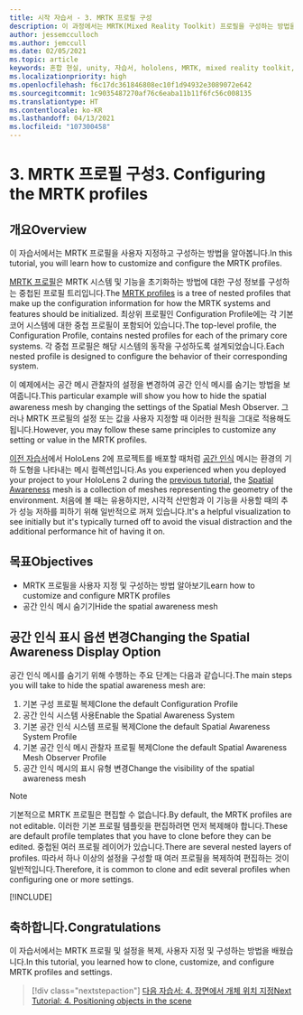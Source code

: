 ```yaml
---
title: 시작 자습서 - 3. MRTK 프로필 구성
description: 이 과정에서는 MRTK(Mixed Reality Toolkit) 프로필을 구성하는 방법을 보여줍니다.
author: jessemcculloch
ms.author: jemccull
ms.date: 02/05/2021
ms.topic: article
keywords: 혼합 현실, unity, 자습서, hololens, MRTK, mixed reality toolkit, UWP, 공간 인식
ms.localizationpriority: high
ms.openlocfilehash: f6c17dc361846808ec10f1d94932e3089072e642
ms.sourcegitcommit: 1c9035487270af76c6eaba11b11f6fc56c008135
ms.translationtype: HT
ms.contentlocale: ko-KR
ms.lasthandoff: 04/13/2021
ms.locfileid: "107300458"
---
```

# <a name="3-configuring-the-mrtk-profiles"></a><span data-ttu-id="9bb60-105">3. MRTK 프로필 구성</span><span class="sxs-lookup"><span data-stu-id="9bb60-105">3. Configuring the MRTK profiles</span></span>

## <a name="overview"></a><span data-ttu-id="9bb60-106">개요</span><span class="sxs-lookup"><span data-stu-id="9bb60-106">Overview</span></span>

<span data-ttu-id="9bb60-107">이 자습서에서는 MRTK 프로필을 사용자 지정하고 구성하는 방법을 알아봅니다.</span><span class="sxs-lookup"><span data-stu-id="9bb60-107">In this tutorial, you will learn how to customize and configure the MRTK profiles.</span></span>

<span data-ttu-id="9bb60-108"><a href="/windows/mixed-reality/mrtk-unity/features/profiles/profiles" target="_blank">MRTK 프로필</a>은 MRTK 시스템 및 기능을 초기화하는 방법에 대한 구성 정보를 구성하는 중첩된 프로필 트리입니다.</span><span class="sxs-lookup"><span data-stu-id="9bb60-108">The <a href="/windows/mixed-reality/mrtk-unity/features/profiles/profiles" target="_blank">MRTK profiles</a> is a tree of nested profiles that make up the configuration information for how the MRTK systems and features should be initialized.</span></span> <span data-ttu-id="9bb60-109">최상위 프로필인 Configuration Profile에는 각 기본 코어 시스템에 대한 중첩 프로필이 포함되어 있습니다.</span><span class="sxs-lookup"><span data-stu-id="9bb60-109">The top-level profile, the Configuration Profile, contains nested profiles for each of the primary core systems.</span></span> <span data-ttu-id="9bb60-110">각 중첩 프로필은 해당 시스템의 동작을 구성하도록 설계되었습니다.</span><span class="sxs-lookup"><span data-stu-id="9bb60-110">Each nested profile is designed to configure the behavior of their corresponding system.</span></span>

<span data-ttu-id="9bb60-111">이 예제에서는 공간 메시 관찰자의 설정을 변경하여 공간 인식 메시를 숨기는 방법을 보여줍니다.</span><span class="sxs-lookup"><span data-stu-id="9bb60-111">This particular example will show you how to hide the spatial awareness mesh by changing the settings of the Spatial Mesh Observer.</span></span> <span data-ttu-id="9bb60-112">그러나 MRTK 프로필의 설정 또는 값을 사용자 지정할 때 이러한 원칙을 그대로 적용해도 됩니다.</span><span class="sxs-lookup"><span data-stu-id="9bb60-112">However, you may follow these same principles to customize any setting or value in the MRTK profiles.</span></span>

<span data-ttu-id="9bb60-113">[이전 자습서](mr-learning-base-02.md#congratulations)에서 HoloLens 2에 프로젝트를 배포할 때처럼 <a href="/windows/mixed-reality/mrtk-unity/features/spatial-awareness/spatial-awareness-getting-started" target="_blank">공간 인식</a> 메시는 환경의 기하 도형을 나타내는 메시 컬렉션입니다.</span><span class="sxs-lookup"><span data-stu-id="9bb60-113">As you experienced when you deployed your project to your HoloLens 2 during the [previous tutorial](mr-learning-base-02.md#congratulations), the <a href="/windows/mixed-reality/mrtk-unity/features/spatial-awareness/spatial-awareness-getting-started" target="_blank">Spatial Awareness</a> mesh is a collection of meshes representing the geometry of the environment.</span></span> <span data-ttu-id="9bb60-114">처음에 볼 때는 유용하지만, 시각적 산만함과 이 기능을 사용할 때의 추가 성능 저하를 피하기 위해 일반적으로 꺼져 있습니다.</span><span class="sxs-lookup"><span data-stu-id="9bb60-114">It's a helpful visualization to see initially but it's typically turned off to avoid the visual distraction and the additional performance hit of having it on.</span></span>

## <a name="objectives"></a><span data-ttu-id="9bb60-115">목표</span><span class="sxs-lookup"><span data-stu-id="9bb60-115">Objectives</span></span>

* <span data-ttu-id="9bb60-116">MRTK 프로필을 사용자 지정 및 구성하는 방법 알아보기</span><span class="sxs-lookup"><span data-stu-id="9bb60-116">Learn how to customize and configure MRTK profiles</span></span>
* <span data-ttu-id="9bb60-117">공간 인식 메시 숨기기</span><span class="sxs-lookup"><span data-stu-id="9bb60-117">Hide the spatial awareness mesh</span></span>

## <a name="changing-the-spatial-awareness-display-option"></a><span data-ttu-id="9bb60-118">공간 인식 표시 옵션 변경</span><span class="sxs-lookup"><span data-stu-id="9bb60-118">Changing the Spatial Awareness Display Option</span></span>

<span data-ttu-id="9bb60-119">공간 인식 메시를 숨기기 위해 수행하는 주요 단계는 다음과 같습니다.</span><span class="sxs-lookup"><span data-stu-id="9bb60-119">The main steps you will take to hide the spatial awareness mesh are:</span></span>

1. <span data-ttu-id="9bb60-120">기본 구성 프로필 복제</span><span class="sxs-lookup"><span data-stu-id="9bb60-120">Clone the default Configuration Profile</span></span>
2. <span data-ttu-id="9bb60-121">공간 인식 시스템 사용</span><span class="sxs-lookup"><span data-stu-id="9bb60-121">Enable the Spatial Awareness System</span></span>
3. <span data-ttu-id="9bb60-122">기본 공간 인식 시스템 프로필 복제</span><span class="sxs-lookup"><span data-stu-id="9bb60-122">Clone the default Spatial Awareness System Profile</span></span>
4. <span data-ttu-id="9bb60-123">기본 공간 인식 메시 관찰자 프로필 복제</span><span class="sxs-lookup"><span data-stu-id="9bb60-123">Clone the default Spatial Awareness Mesh Observer Profile</span></span>
5. <span data-ttu-id="9bb60-124">공간 인식 메시의 표시 유형 변경</span><span class="sxs-lookup"><span data-stu-id="9bb60-124">Change the visibility of the spatial awareness mesh</span></span>

> [!NOTE]
> <span data-ttu-id="9bb60-125">기본적으로 MRTK 프로필은 편집할 수 없습니다.</span><span class="sxs-lookup"><span data-stu-id="9bb60-125">By default, the MRTK profiles are not editable.</span></span> <span data-ttu-id="9bb60-126">이러한 기본 프로필 템플릿을 편집하려면 먼저 복제해야 합니다.</span><span class="sxs-lookup"><span data-stu-id="9bb60-126">These are default profile templates that you have to clone before they can be edited.</span></span> <span data-ttu-id="9bb60-127">중첩된 여러 프로필 레이어가 있습니다.</span><span class="sxs-lookup"><span data-stu-id="9bb60-127">There are several nested layers of profiles.</span></span> <span data-ttu-id="9bb60-128">따라서 하나 이상의 설정을 구성할 때 여러 프로필을 복제하여 편집하는 것이 일반적입니다.</span><span class="sxs-lookup"><span data-stu-id="9bb60-128">Therefore, it is common to clone and edit several profiles when configuring one or more settings.</span></span>

[!INCLUDE[](includes/configuring-profile.md)]

## <a name="congratulations"></a><span data-ttu-id="9bb60-129">축하합니다.</span><span class="sxs-lookup"><span data-stu-id="9bb60-129">Congratulations</span></span>

<span data-ttu-id="9bb60-130">이 자습서에서는 MRTK 프로필 및 설정을 복제, 사용자 지정 및 구성하는 방법을 배웠습니다.</span><span class="sxs-lookup"><span data-stu-id="9bb60-130">In this tutorial, you learned how to clone, customize, and configure MRTK profiles and settings.</span></span>

> [!div class="nextstepaction"]
> [<span data-ttu-id="9bb60-131">다음 자습서: 4. 장면에서 개체 위치 지정</span><span class="sxs-lookup"><span data-stu-id="9bb60-131">Next Tutorial: 4. Positioning objects in the scene</span></span>](mr-learning-base-04.md)